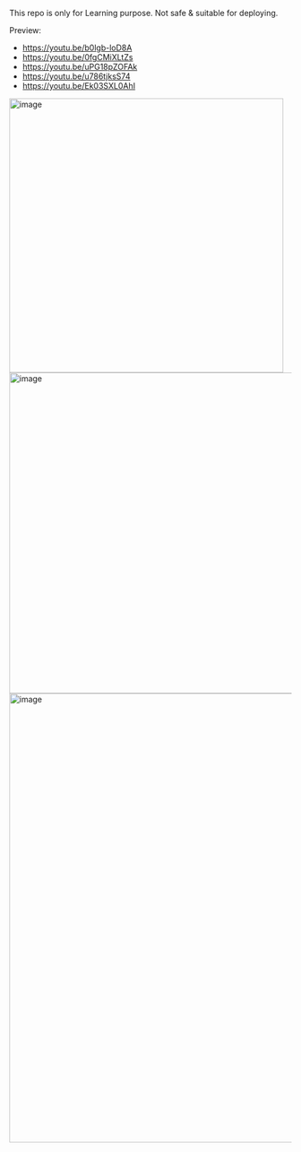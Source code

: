 This repo is only for Learning purpose.
Not safe & suitable for deploying.

Preview: 
- https://youtu.be/b0lgb-loD8A
- https://youtu.be/0fgCMiXLtZs
- https://youtu.be/uPG18pZOFAk
- https://youtu.be/u786tjksS74
- https://youtu.be/Ek03SXL0AhI

<img width="489" alt="image" src="https://github.com/user-attachments/assets/b48fec12-f256-4483-911c-e03565646ad8" />
<img width="572" alt="image" src="https://github.com/user-attachments/assets/aedc0e2b-e203-4911-bc8c-d8b2d8f6e6c7" />
<img width="801" alt="image" src="https://github.com/user-attachments/assets/64051271-7ca4-4d3d-bbe5-33264a82494c" />





